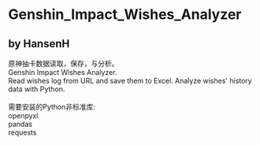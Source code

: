 # Genshin_Impact_Wishes_Analyzer
## by HansenH
原神抽卡数据读取，保存，与分析。  
Genshin Impact Wishes Analyzer.  
Read wishes log from URL and save them to Excel. Analyze wishes' history data with Python.  
</br>
需要安装的Python非标准库:  
openpyxl  
pandas  
requests  

